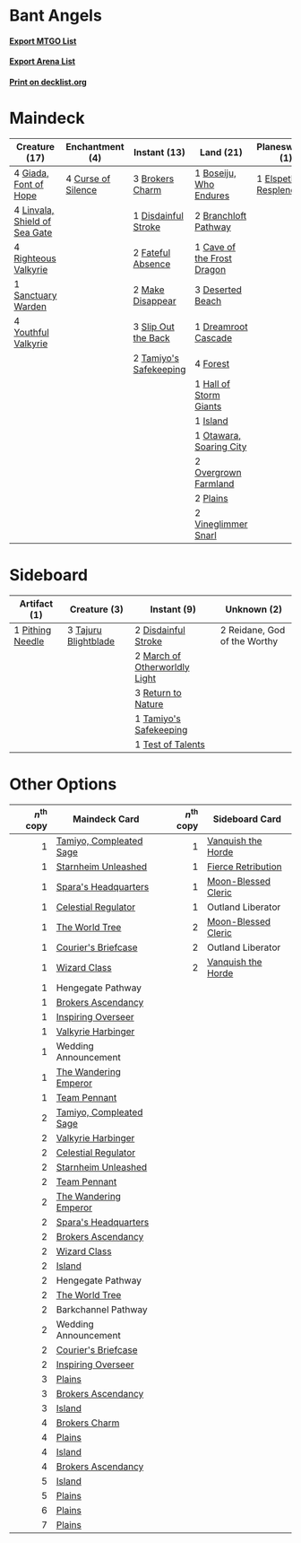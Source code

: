 # Bant Angels

#### [Export MTGO List](../collection/Bant%20Angels/Bant%20Angels.txt)
#### [Export Arena List](../collection/Bant%20Angels/Bant%20Angels_arena.txt)
#### [Print on decklist.org](http://decklist.org/?deckmain=1%09Barkchannel%20Pathway%0A1%09Boseiju,%20Who%20Endures%0A2%09Branchloft%20Pathway%0A3%09Brokers%20Charm%0A1%09Cave%20of%20the%20Frost%20Dragon%0A4%09Curse%20of%20Silence%0A3%09Deserted%20Beach%0A1%09Disdainful%20Stroke%0A1%09Dreamroot%20Cascade%0A1%09Elspeth%20Resplendent%0A2%09Emeria's%20Call%0A2%09Fateful%20Absence%0A4%09Forest%0A4%09Giada,%20Font%20of%20Hope%0A1%09Hall%20of%20Storm%20Giants%0A1%09Island%0A4%09Linvala,%20Shield%20of%20Sea%20Gate%0A2%09Make%20Disappear%0A1%09Otawara,%20Soaring%20City%0A2%09Overgrown%20Farmland%0A2%09Plains%0A4%09Righteous%20Valkyrie%0A1%09Sanctuary%20Warden%0A3%09Slip%20Out%20the%20Back%0A1%09Storm%20the%20Festival%0A2%09Tamiyo's%20Safekeeping%0A2%09Vineglimmer%20Snarl%0A4%09Youthful%20Valkyrie&deckside=2%09Disdainful%20Stroke%0A2%09March%20of%20Otherworldly%20Light%0A1%09Pithing%20Needle%0A2%09Reidane,%20God%20of%20the%20Worthy%0A3%09Return%20to%20Nature%0A3%09Tajuru%20Blightblade%0A1%09Tamiyo's%20Safekeeping%0A1%09Test%20of%20Talents)
# Maindeck

|                                             Creature (17)                                              |                                       Enchantment (4)                                       |                                          Instant (13)                                           |                                              Land (21)                                              |                                        Planeswalker (1)                                        |                                          Sorcery (3)                                          |     Unknown (1)     |
|--------------------------------------------------------------------------------------------------------|---------------------------------------------------------------------------------------------|-------------------------------------------------------------------------------------------------|-----------------------------------------------------------------------------------------------------|------------------------------------------------------------------------------------------------|-----------------------------------------------------------------------------------------------|---------------------|
|4 [Giada, Font of Hope](http://gatherer.wizards.com/Pages/Card/Details.aspx?multiverseid=555215)        |4 [Curse of Silence](http://gatherer.wizards.com/Pages/Card/Details.aspx?multiverseid=534770)|3 [Brokers Charm](http://gatherer.wizards.com/Pages/Card/Details.aspx?multiverseid=555372)       |1 [Boseiju, Who Endures](http://gatherer.wizards.com/Pages/Card/Details.aspx?multiverseid=548579)    |1 [Elspeth Resplendent](http://gatherer.wizards.com/Pages/Card/Details.aspx?multiverseid=555212)|2 [Emeria's Call](http://gatherer.wizards.com/Pages/Card/Details.aspx?multiverseid=491633)     |1 Barkchannel Pathway|
|4 [Linvala, Shield of Sea Gate](http://gatherer.wizards.com/Pages/Card/Details.aspx?multiverseid=491877)|                                                                                             |1 [Disdainful Stroke](http://gatherer.wizards.com/Pages/Card/Details.aspx?multiverseid=420705)   |2 [Branchloft Pathway](http://gatherer.wizards.com/Pages/Card/Details.aspx?multiverseid=491909)      |                                                                                                |1 [Storm the Festival](http://gatherer.wizards.com/Pages/Card/Details.aspx?multiverseid=534989)|                     |
|4 [Righteous Valkyrie](http://gatherer.wizards.com/Pages/Card/Details.aspx?multiverseid=503630)         |                                                                                             |2 [Fateful Absence](http://gatherer.wizards.com/Pages/Card/Details.aspx?multiverseid=534774)     |1 [Cave of the Frost Dragon](http://gatherer.wizards.com/Pages/Card/Details.aspx?multiverseid=527540)|                                                                                                |                                                                                               |                     |
|1 [Sanctuary Warden](http://gatherer.wizards.com/Pages/Card/Details.aspx?multiverseid=555231)           |                                                                                             |2 [Make Disappear](http://gatherer.wizards.com/Pages/Card/Details.aspx?multiverseid=555250)      |3 [Deserted Beach](http://gatherer.wizards.com/Pages/Card/Details.aspx?multiverseid=535058)          |                                                                                                |                                                                                               |                     |
|4 [Youthful Valkyrie](http://gatherer.wizards.com/Pages/Card/Details.aspx?multiverseid=506924)          |                                                                                             |3 [Slip Out the Back](http://gatherer.wizards.com/Pages/Card/Details.aspx?multiverseid=555263)   |1 [Dreamroot Cascade](http://gatherer.wizards.com/Pages/Card/Details.aspx?multiverseid=541138)       |                                                                                                |                                                                                               |                     |
|                                                                                                        |                                                                                             |2 [Tamiyo's Safekeeping](http://gatherer.wizards.com/Pages/Card/Details.aspx?multiverseid=548521)|4 [Forest](http://gatherer.wizards.com/Pages/Card/Details.aspx?multiverseid=439860)                  |                                                                                                |                                                                                               |                     |
|                                                                                                        |                                                                                             |                                                                                                 |1 [Hall of Storm Giants](http://gatherer.wizards.com/Pages/Card/Details.aspx?multiverseid=527544)    |                                                                                                |                                                                                               |                     |
|                                                                                                        |                                                                                             |                                                                                                 |1 [Island](http://gatherer.wizards.com/Pages/Card/Details.aspx?multiverseid=439857)                  |                                                                                                |                                                                                               |                     |
|                                                                                                        |                                                                                             |                                                                                                 |1 [Otawara, Soaring City](http://gatherer.wizards.com/Pages/Card/Details.aspx?multiverseid=548584)   |                                                                                                |                                                                                               |                     |
|                                                                                                        |                                                                                             |                                                                                                 |2 [Overgrown Farmland](http://gatherer.wizards.com/Pages/Card/Details.aspx?multiverseid=535064)      |                                                                                                |                                                                                               |                     |
|                                                                                                        |                                                                                             |                                                                                                 |2 [Plains](http://gatherer.wizards.com/Pages/Card/Details.aspx?multiverseid=439856)                  |                                                                                                |                                                                                               |                     |
|                                                                                                        |                                                                                             |                                                                                                 |2 [Vineglimmer Snarl](http://gatherer.wizards.com/Pages/Card/Details.aspx?multiverseid=513766)       |                                                                                                |                                                                                               |                     |


# Sideboard

|                                       Artifact (1)                                        |                                         Creature (3)                                          |                                              Instant (9)                                               |        Unknown (2)         |
|-------------------------------------------------------------------------------------------|-----------------------------------------------------------------------------------------------|--------------------------------------------------------------------------------------------------------|----------------------------|
|1 [Pithing Needle](http://gatherer.wizards.com/Pages/Card/Details.aspx?multiverseid=129526)|3 [Tajuru Blightblade](http://gatherer.wizards.com/Pages/Card/Details.aspx?multiverseid=491856)|2 [Disdainful Stroke](http://gatherer.wizards.com/Pages/Card/Details.aspx?multiverseid=420705)          |2 Reidane, God of the Worthy|
|                                                                                           |                                                                                               |2 [March of Otherworldly Light](http://gatherer.wizards.com/Pages/Card/Details.aspx?multiverseid=548321)|                            |
|                                                                                           |                                                                                               |3 [Return to Nature](http://gatherer.wizards.com/Pages/Card/Details.aspx?multiverseid=461102)           |                            |
|                                                                                           |                                                                                               |1 [Tamiyo's Safekeeping](http://gatherer.wizards.com/Pages/Card/Details.aspx?multiverseid=548521)       |                            |
|                                                                                           |                                                                                               |1 [Test of Talents](http://gatherer.wizards.com/Pages/Card/Details.aspx?multiverseid=513536)            |                            |


# Other Options

|*n*<sup>th</sup> copy|                                          Maindeck Card                                           |*n*<sup>th</sup> copy|                                        Sideboard Card                                        |
|--------------------:|--------------------------------------------------------------------------------------------------|--------------------:|----------------------------------------------------------------------------------------------|
|                    1|[Tamiyo, Compleated Sage](http://gatherer.wizards.com/Pages/Card/Details.aspx?multiverseid=548551)|                    1|[Vanquish the Horde](http://gatherer.wizards.com/Pages/Card/Details.aspx?multiverseid=534799) |
|                    1|[Starnheim Unleashed](http://gatherer.wizards.com/Pages/Card/Details.aspx?multiverseid=503639)    |                    1|[Fierce Retribution](http://gatherer.wizards.com/Pages/Card/Details.aspx?multiverseid=540843) |
|                    1|[Spara's Headquarters](http://gatherer.wizards.com/Pages/Card/Details.aspx?multiverseid=555458)   |                    1|[Moon-Blessed Cleric](http://gatherer.wizards.com/Pages/Card/Details.aspx?multiverseid=527313)|
|                    1|[Celestial Regulator](http://gatherer.wizards.com/Pages/Card/Details.aspx?multiverseid=555375)    |                    1|Outland Liberator                                                                             |
|                    1|[The World Tree](http://gatherer.wizards.com/Pages/Card/Details.aspx?multiverseid=503895)         |                    2|[Moon-Blessed Cleric](http://gatherer.wizards.com/Pages/Card/Details.aspx?multiverseid=527313)|
|                    1|[Courier's Briefcase](http://gatherer.wizards.com/Pages/Card/Details.aspx?multiverseid=555343)    |                    2|Outland Liberator                                                                             |
|                    1|[Wizard Class](http://gatherer.wizards.com/Pages/Card/Details.aspx?multiverseid=527368)           |                    2|[Vanquish the Horde](http://gatherer.wizards.com/Pages/Card/Details.aspx?multiverseid=534799) |
|                    1|Hengegate Pathway                                                                                 |                     |                                                                                              |
|                    1|[Brokers Ascendancy](http://gatherer.wizards.com/Pages/Card/Details.aspx?multiverseid=555371)     |                     |                                                                                              |
|                    1|[Inspiring Overseer](http://gatherer.wizards.com/Pages/Card/Details.aspx?multiverseid=555219)     |                     |                                                                                              |
|                    1|[Valkyrie Harbinger](http://gatherer.wizards.com/Pages/Card/Details.aspx?multiverseid=506916)     |                     |                                                                                              |
|                    1|Wedding Announcement                                                                              |                     |                                                                                              |
|                    1|[The Wandering Emperor](http://gatherer.wizards.com/Pages/Card/Details.aspx?multiverseid=548337)  |                     |                                                                                              |
|                    1|[Team Pennant](http://gatherer.wizards.com/Pages/Card/Details.aspx?multiverseid=513752)           |                     |                                                                                              |
|                    2|[Tamiyo, Compleated Sage](http://gatherer.wizards.com/Pages/Card/Details.aspx?multiverseid=548551)|                     |                                                                                              |
|                    2|[Valkyrie Harbinger](http://gatherer.wizards.com/Pages/Card/Details.aspx?multiverseid=506916)     |                     |                                                                                              |
|                    2|[Celestial Regulator](http://gatherer.wizards.com/Pages/Card/Details.aspx?multiverseid=555375)    |                     |                                                                                              |
|                    2|[Starnheim Unleashed](http://gatherer.wizards.com/Pages/Card/Details.aspx?multiverseid=503639)    |                     |                                                                                              |
|                    2|[Team Pennant](http://gatherer.wizards.com/Pages/Card/Details.aspx?multiverseid=513752)           |                     |                                                                                              |
|                    2|[The Wandering Emperor](http://gatherer.wizards.com/Pages/Card/Details.aspx?multiverseid=548337)  |                     |                                                                                              |
|                    2|[Spara's Headquarters](http://gatherer.wizards.com/Pages/Card/Details.aspx?multiverseid=555458)   |                     |                                                                                              |
|                    2|[Brokers Ascendancy](http://gatherer.wizards.com/Pages/Card/Details.aspx?multiverseid=555371)     |                     |                                                                                              |
|                    2|[Wizard Class](http://gatherer.wizards.com/Pages/Card/Details.aspx?multiverseid=527368)           |                     |                                                                                              |
|                    2|[Island](http://gatherer.wizards.com/Pages/Card/Details.aspx?multiverseid=439857)                 |                     |                                                                                              |
|                    2|Hengegate Pathway                                                                                 |                     |                                                                                              |
|                    2|[The World Tree](http://gatherer.wizards.com/Pages/Card/Details.aspx?multiverseid=503895)         |                     |                                                                                              |
|                    2|Barkchannel Pathway                                                                               |                     |                                                                                              |
|                    2|Wedding Announcement                                                                              |                     |                                                                                              |
|                    2|[Courier's Briefcase](http://gatherer.wizards.com/Pages/Card/Details.aspx?multiverseid=555343)    |                     |                                                                                              |
|                    2|[Inspiring Overseer](http://gatherer.wizards.com/Pages/Card/Details.aspx?multiverseid=555219)     |                     |                                                                                              |
|                    3|[Plains](http://gatherer.wizards.com/Pages/Card/Details.aspx?multiverseid=439856)                 |                     |                                                                                              |
|                    3|[Brokers Ascendancy](http://gatherer.wizards.com/Pages/Card/Details.aspx?multiverseid=555371)     |                     |                                                                                              |
|                    3|[Island](http://gatherer.wizards.com/Pages/Card/Details.aspx?multiverseid=439857)                 |                     |                                                                                              |
|                    4|[Brokers Charm](http://gatherer.wizards.com/Pages/Card/Details.aspx?multiverseid=555372)          |                     |                                                                                              |
|                    4|[Plains](http://gatherer.wizards.com/Pages/Card/Details.aspx?multiverseid=439856)                 |                     |                                                                                              |
|                    4|[Island](http://gatherer.wizards.com/Pages/Card/Details.aspx?multiverseid=439857)                 |                     |                                                                                              |
|                    4|[Brokers Ascendancy](http://gatherer.wizards.com/Pages/Card/Details.aspx?multiverseid=555371)     |                     |                                                                                              |
|                    5|[Island](http://gatherer.wizards.com/Pages/Card/Details.aspx?multiverseid=439857)                 |                     |                                                                                              |
|                    5|[Plains](http://gatherer.wizards.com/Pages/Card/Details.aspx?multiverseid=439856)                 |                     |                                                                                              |
|                    6|[Plains](http://gatherer.wizards.com/Pages/Card/Details.aspx?multiverseid=439856)                 |                     |                                                                                              |
|                    7|[Plains](http://gatherer.wizards.com/Pages/Card/Details.aspx?multiverseid=439856)                 |                     |                                                                                              |


